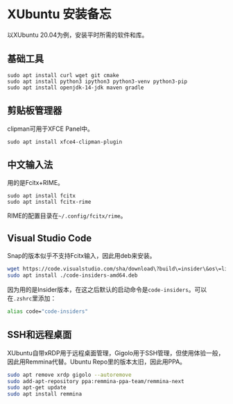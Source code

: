 # XUbuntu 安装备忘

以XUbuntu 20.04为例，安装平时所需的软件和库。

## 基础工具

```
sudo apt install curl wget git cmake
sudo apt install python3 ipython3 python3-venv python3-pip
sudo apt install openjdk-14-jdk maven gradle
```

## 剪贴板管理器
clipman可用于XFCE Panel中。
```
sudo apt install xfce4-clipman-plugin
```

## 中文输入法

用的是Fcitx+RIME。
```
sudo apt install fcitx
sudo apt install fcitx-rime
```
RIME的配置目录在`~/.config/fcitx/rime`。

## Visual Studio Code

Snap的版本似乎不支持Fcitx输入，因此用deb来安装。
```bash
wget https://code.visualstudio.com/sha/download\?build\=insider\&os\=linux-deb-x64 -O code-insiders-amd64.deb 
sudo apt install ./code-insiders-amd64.deb
```
因为用的是Insider版本，在这之后默认的启动命令是`code-insiders`。可以在`.zshrc`里添加：
```bash
alias code="code-insiders"
```

## SSH和远程桌面

XUbuntu自带xRDP用于远程桌面管理，Gigolo用于SSH管理，但使用体验一般，因此用Remmina代替。Ubuntu Repo里的版本太旧，因此用PPA。
```bash
sudo apt remove xrdp gigolo --autoremove
sudo add-apt-repository ppa:remmina-ppa-team/remmina-next
sudo apt-get update
sudo apt install remmina
```

